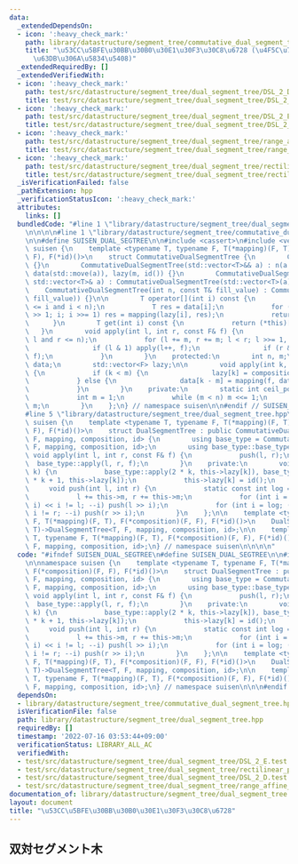 ```yaml
---
data:
  _extendedDependsOn:
  - icon: ':heavy_check_mark:'
    path: library/datastructure/segment_tree/commutative_dual_segment_tree.hpp
    title: "\u53CC\u5BFE\u30BB\u30B0\u30E1\u30F3\u30C8\u6728 (\u4F5C\u7528\u304C\u53EF\
      \u63DB\u306A\u5834\u5408)"
  _extendedRequiredBy: []
  _extendedVerifiedWith:
  - icon: ':heavy_check_mark:'
    path: test/src/datastructure/segment_tree/dual_segment_tree/DSL_2_D.test.cpp
    title: test/src/datastructure/segment_tree/dual_segment_tree/DSL_2_D.test.cpp
  - icon: ':heavy_check_mark:'
    path: test/src/datastructure/segment_tree/dual_segment_tree/DSL_2_E.test.cpp
    title: test/src/datastructure/segment_tree/dual_segment_tree/DSL_2_E.test.cpp
  - icon: ':heavy_check_mark:'
    path: test/src/datastructure/segment_tree/dual_segment_tree/range_affine_point_get.test.cpp
    title: test/src/datastructure/segment_tree/dual_segment_tree/range_affine_point_get.test.cpp
  - icon: ':heavy_check_mark:'
    path: test/src/datastructure/segment_tree/dual_segment_tree/rectilinear_polygons.test.cpp
    title: test/src/datastructure/segment_tree/dual_segment_tree/rectilinear_polygons.test.cpp
  _isVerificationFailed: false
  _pathExtension: hpp
  _verificationStatusIcon: ':heavy_check_mark:'
  attributes:
    links: []
  bundledCode: "#line 1 \"library/datastructure/segment_tree/dual_segment_tree.hpp\"\
    \n\n\n\n#line 1 \"library/datastructure/segment_tree/commutative_dual_segment_tree.hpp\"\
    \n\n#define SUISEN_DUAL_SEGTREE\n\n#include <cassert>\n#include <vector>\n\nnamespace\
    \ suisen {\n    template <typename T, typename F, T(*mapping)(F, T), F(*composition)(F,\
    \ F), F(*id)()>\n    struct CommutativeDualSegmentTree {\n        CommutativeDualSegmentTree()\
    \ {}\n        CommutativeDualSegmentTree(std::vector<T>&& a) : n(a.size()), m(ceil_pow2(a.size())),\
    \ data(std::move(a)), lazy(m, id()) {}\n        CommutativeDualSegmentTree(const\
    \ std::vector<T>& a) : CommutativeDualSegmentTree(std::vector<T>(a)) {}\n    \
    \    CommutativeDualSegmentTree(int n, const T& fill_value) : CommutativeDualSegmentTree(std::vector<T>(n,\
    \ fill_value)) {}\n\n        T operator[](int i) const {\n            assert(0\
    \ <= i and i < n);\n            T res = data[i];\n            for (i = (i + m)\
    \ >> 1; i; i >>= 1) res = mapping(lazy[i], res);\n            return res;\n  \
    \      }\n        T get(int i) const {\n            return (*this)[i];\n     \
    \   }\n        void apply(int l, int r, const F& f) {\n            assert(0 <=\
    \ l and r <= n);\n            for (l += m, r += m; l < r; l >>= 1, r >>= 1) {\n\
    \                if (l & 1) apply(l++, f);\n                if (r & 1) apply(--r,\
    \ f);\n            }\n        }\n    protected:\n        int n, m;\n        std::vector<T>\
    \ data;\n        std::vector<F> lazy;\n\n        void apply(int k, const F& f)\
    \ {\n            if (k < m) {\n                lazy[k] = composition(f, lazy[k]);\n\
    \            } else {\n                data[k - m] = mapping(f, data[k - m]);\n\
    \            }\n        }\n    private:\n        static int ceil_pow2(int n) {\n\
    \            int m = 1;\n            while (m < n) m <<= 1;\n            return\
    \ m;\n        }\n    };\n} // namespace suisen\n\n#endif // SUISEN_COM_DUAL_SEGTREE\n\
    #line 5 \"library/datastructure/segment_tree/dual_segment_tree.hpp\"\n\nnamespace\
    \ suisen {\n    template <typename T, typename F, T(*mapping)(F, T), F(*composition)(F,\
    \ F), F(*id)()>\n    struct DualSegmentTree : public CommutativeDualSegmentTree<T,\
    \ F, mapping, composition, id> {\n        using base_type = CommutativeDualSegmentTree<T,\
    \ F, mapping, composition, id>;\n        using base_type::base_type;\n       \
    \ void apply(int l, int r, const F& f) {\n            push(l, r);\n          \
    \  base_type::apply(l, r, f);\n        }\n    private:\n        void push(int\
    \ k) {\n            base_type::apply(2 * k, this->lazy[k]), base_type::apply(2\
    \ * k + 1, this->lazy[k]);\n            this->lazy[k] = id();\n        }\n   \
    \     void push(int l, int r) {\n            static const int log = __builtin_ctz(this->m);\n\
    \            l += this->m, r += this->m;\n            for (int i = log; (l >>\
    \ i) << i != l; --i) push(l >> i);\n            for (int i = log; (r >> i) <<\
    \ i != r; --i) push(r >> i);\n        }\n    };\n\n    template <typename T, typename\
    \ F, T(*mapping)(F, T), F(*composition)(F, F), F(*id)()>\n    DualSegmentTree(int,\
    \ T)->DualSegmentTree<T, F, mapping, composition, id>;\n\n    template <typename\
    \ T, typename F, T(*mapping)(F, T), F(*composition)(F, F), F(*id)()>\n    DualSegmentTree(std::vector<T>)->DualSegmentTree<T,\
    \ F, mapping, composition, id>;\n} // namespace suisen\n\n\n\n"
  code: "#ifndef SUISEN_DUAL_SEGTREE\n#define SUISEN_DUAL_SEGTREE\n\n#include \"library/datastructure/segment_tree/commutative_dual_segment_tree.hpp\"\
    \n\nnamespace suisen {\n    template <typename T, typename F, T(*mapping)(F, T),\
    \ F(*composition)(F, F), F(*id)()>\n    struct DualSegmentTree : public CommutativeDualSegmentTree<T,\
    \ F, mapping, composition, id> {\n        using base_type = CommutativeDualSegmentTree<T,\
    \ F, mapping, composition, id>;\n        using base_type::base_type;\n       \
    \ void apply(int l, int r, const F& f) {\n            push(l, r);\n          \
    \  base_type::apply(l, r, f);\n        }\n    private:\n        void push(int\
    \ k) {\n            base_type::apply(2 * k, this->lazy[k]), base_type::apply(2\
    \ * k + 1, this->lazy[k]);\n            this->lazy[k] = id();\n        }\n   \
    \     void push(int l, int r) {\n            static const int log = __builtin_ctz(this->m);\n\
    \            l += this->m, r += this->m;\n            for (int i = log; (l >>\
    \ i) << i != l; --i) push(l >> i);\n            for (int i = log; (r >> i) <<\
    \ i != r; --i) push(r >> i);\n        }\n    };\n\n    template <typename T, typename\
    \ F, T(*mapping)(F, T), F(*composition)(F, F), F(*id)()>\n    DualSegmentTree(int,\
    \ T)->DualSegmentTree<T, F, mapping, composition, id>;\n\n    template <typename\
    \ T, typename F, T(*mapping)(F, T), F(*composition)(F, F), F(*id)()>\n    DualSegmentTree(std::vector<T>)->DualSegmentTree<T,\
    \ F, mapping, composition, id>;\n} // namespace suisen\n\n\n#endif // SUISEN_DUAL_SEGTREE\n"
  dependsOn:
  - library/datastructure/segment_tree/commutative_dual_segment_tree.hpp
  isVerificationFile: false
  path: library/datastructure/segment_tree/dual_segment_tree.hpp
  requiredBy: []
  timestamp: '2022-07-16 03:53:44+09:00'
  verificationStatus: LIBRARY_ALL_AC
  verifiedWith:
  - test/src/datastructure/segment_tree/dual_segment_tree/DSL_2_E.test.cpp
  - test/src/datastructure/segment_tree/dual_segment_tree/rectilinear_polygons.test.cpp
  - test/src/datastructure/segment_tree/dual_segment_tree/DSL_2_D.test.cpp
  - test/src/datastructure/segment_tree/dual_segment_tree/range_affine_point_get.test.cpp
documentation_of: library/datastructure/segment_tree/dual_segment_tree.hpp
layout: document
title: "\u53CC\u5BFE\u30BB\u30B0\u30E1\u30F3\u30C8\u6728"
---
```

## 双対セグメント木
